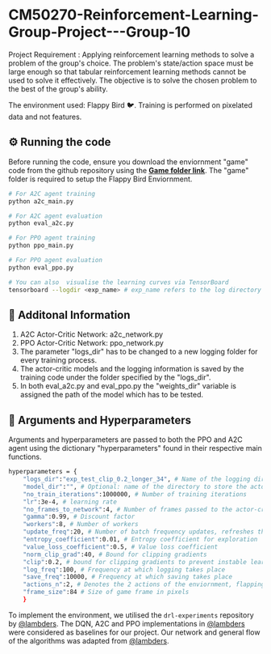 # CM50270-Reinforcement-Learning-Group-Project---Group-10
Project Requirement : Applying reinforcement learning methods to solve a problem of the group's choice. The problem's state/action space must be large enough so that tabular reinforcement learning methods cannot be used to solve it effectively. The objective is to solve the chosen problem to the best of the group's ability.

The environment used: Flappy Bird 🐦. Training is performed on pixelated data and not features.

## ⚙️ Running the code
Before running the code, ensure you download the enviornment "game" code from the github repository using the <a href="https://github.com/lambders/flappy-bird/tree/6ff0b956886f7b2ac8e08907ce7883bf810ca338"> <b>Game folder link</b></a>. The "game" folder is required to setup the Flappy Bird Enviornment.

```sh
# For A2C agent training
python a2c_main.py

# For A2C agent evaluation
python eval_a2c.py

# For PPO agent training
python ppo_main.py

# For PPO agent evaluation
python eval_ppo.py

# You can also  visualise the learning curves via TensorBoard
tensorboard --logdir <exp_name> # exp_name refers to the log directory
```


## 📌 Additonal Information

1. A2C Actor-Critic Network: a2c_network.py
2. PPO Actor-Critic Network: ppo_network.py
3. The parameter "logs_dir" has to be changed to a new logging folder for every training process.
4. The actor-critic models and the logging information is saved by the training code under the folder specified by the "logs_dir".
5. In both eval_a2c.py and eval_ppo.py the "weights_dir" variable is assigned the path of the model which has to be tested.

## 📖 Arguments and Hyperparameters
Arguments and hyperparameters are passed to both the PPO and A2C agent using the dictionary "hyperparameters" found in their respective main functions.
``` sh
hyperparameters = {
    "logs_dir":"exp_test_clip_0.2_longer_34", # Name of the logging directory
    "model_dir":"", # Optional: name of the directory to store the actor-critic models seprately from the logging directory
    "no_train_iterations":1000000, # Number of training iterations
    "lr":3e-4, # learning rate
    "no_frames_to_network":4, # Number of frames passed to the actor-critic network
    "gamma":0.99, # Discount factor
    "workers":8, # Number of workers
    "update_freq":20, # Number of batch frequency updates, refreshes the buffer after every x actions
    "entropy_coefficient":0.01, # Entropy coefficient for exploration
    "value_loss_coefficient":0.5, # Value loss coefficient 
    "norm_clip_grad":40, # Bound for clipping gradients
    "clip":0.2, # bound for clipping gradients to prevent instable learning in case of PPO
    "log_freq":100, # Frequency at which logging takes place
    "save_freq":10000, # Frequency at which saving takes place
    "actions_n":2, # Denotes the 2 actions of the enviornment, flapping the bird's wing or no action
    "frame_size":84 # Size of game frame in pixels
    }
```
To implement the environment, we utilised the `drl-experiments` repository by [@lambders](https://github.com/lambders/drl-experiments). The DQN, A2C and PPO implementations in [@lambders](https://github.com/lambders/drl-experiments) were considered as baselines for our project. Our network and general flow of the algorithms was adapted from [@lambders](https://github.com/lambders/drl-experiments).
